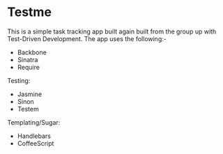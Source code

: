 # Testme

This is a simple task tracking app built again built from the group up with Test-Driven Development. The app uses the following:-

* Backbone
* Sinatra
* Require

Testing:

* Jasmine 
* Sinon 
* Testem

Templating/Sugar:

* Handlebars
* CoffeeScript 
